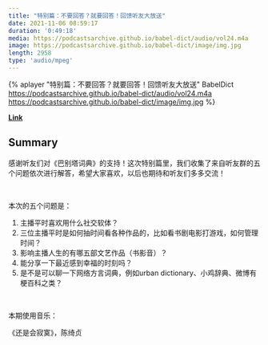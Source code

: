 ```yaml
---
title: "特别篇：不要回答？就要回答！回馈听友大放送"
date: 2021-11-06 08:59:17
duration: '0:49:18'
media: https://podcastsarchive.github.io/babel-dict/audio/vol24.m4a
image: https://podcastsarchive.github.io/babel-dict/image/img.jpg
length: 2958
type: 'audio/mpeg'
---
```


{% aplayer "特别篇：不要回答？就要回答！回馈听友大放送" BabelDict  https://podcastsarchive.github.io/babel-dict/audio/vol24.m4a https://podcastsarchive.github.io/babel-dict/image/img.jpg %}

**[Link](https://www.xiaoyuzhoufm.com/episode/618645847a4ceea2107ffdd2)**

## Summary
<p>感谢听友们对《巴别塔词典》的支持！这次特别篇里，我们收集了来自听友群的五个问题依次进行解答，希望大家喜欢，以后也期待和听友们多多交流！</p><p><br /></p><p>本次的五个问题是：</p><ol><li>主播平时喜欢用什么社交软体？</li><li>三位主播平时是如何抽时间看各种作品的，比如看书剧电影打游戏，如何管理时间？</li><li>影响主播人生的有哪五部文艺作品（书影音）？</li><li>能分享一下最近感到幸福的时刻吗？</li><li>是不是可以聊一下网络方言词典，例如urban dictionary、小鸡辞典、微博有梗百科之类？</li></ol><p><br /></p><p>本期使用音乐：</p><p>《还是会寂寞》，陈绮贞</p>
    